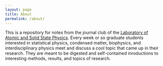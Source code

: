 ```yaml
---
layout: page
title: About
permalink: /about/
---
```


This is a repository for notes from the journal club of the
[Laboratory of Atomic and Solid State Physics](http://www.lassp.cornell.edu/).
Every week or so graduate students interested in statistical physics, condensed matter,
biophysics, and interdisciplinary physics meet and discuss a cool topic that came up in
their research. They are meant to be digested and self-contained inroductions to 
interesting methods, results, and topics of research.

